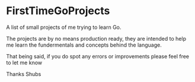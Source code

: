 # FirstTimeGoProjects


A list of small projects of me trying to learn Go. 

The projects are by no means production ready, they are intended to help me learn the fundermentals and concepts 
behind the language. 

That being said, if you do spot any errors or improvements please feel free to let me know

Thanks
Shubs

